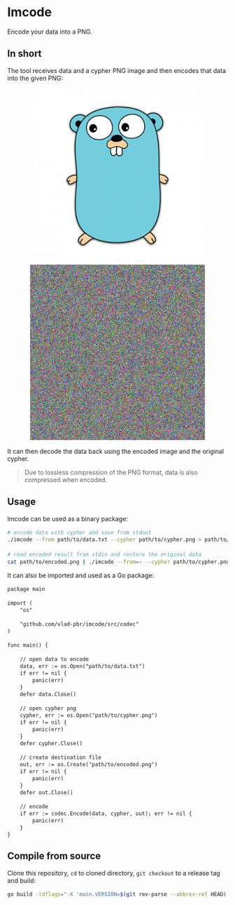 # Imcode

Encode your data into a PNG.

## In short

The tool receives data and a cypher PNG image and then encodes that data into the given PNG:

<p align="center">
  <img width="400" height="400" src="doc/cypher.png">
  <img width="400" height="400" src="doc/result.png">
</p>

It can then decode the data back using the encoded image and the original cypher.

> Due to lossless compression of the PNG format, data is also compressed when encoded.

## Usage

Imcode can be used as a binary package:

``` bash
# encode data with cypher and save from stdout
./imcode --from path/to/data.txt --cypher path/to/cypher.png > path/to/encoded.png

# read encoded result from stdin and restore the original data
cat path/to/encoded.png | ./imcode --from=- --cypher path/to/cypher.png --to path/to/result.txt --decode
```

It can also be imported and used as a Go package:

``` golang
package main

import (
	"os"

	"github.com/vlad-pbr/imcode/src/codec"
)

func main() {

	// open data to encode
	data, err := os.Open("path/to/data.txt")
	if err != nil {
		panic(err)
	}
	defer data.Close()

	// open cypher png
	cypher, err := os.Open("path/to/cypher.png")
	if err != nil {
		panic(err)
	}
	defer cypher.Close()

	// create destination file
	out, err := os.Create("path/to/encoded.png")
	if err != nil {
		panic(err)
	}
	defer out.Close()

	// encode
	if err := codec.Encode(data, cypher, out); err != nil {
		panic(err)
	}
}
```

## Compile from source

Clone this repository, `cd` to cloned directory, `git checkout` to a release tag and build:

``` bash
go build -ldflags="-X 'main.VERSION=$(git rev-parse --abbrev-ref HEAD)'"
```